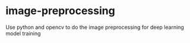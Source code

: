 # image-preprocessing
Use python and opencv to do the image preprocessing for deep learning model training
